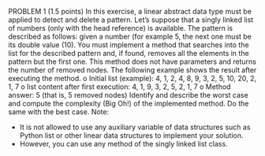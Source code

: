 PROBLEM 1 (1.5 points)
In this exercise, a linear abstract data type must be applied to detect and delete a pattern.
Let’s suppose that a singly linked list of numbers (only with the head reference) is available.
The pattern is described as follows: given a number (for example 5, the next one must be its
double value (10).
You must implement a method that searches into the list for the described pattern and, if
found, removes all the elements in the pattern but the first one. This method does not have
parameters and returns the number of removed nodes.
The following example shows the result after executing the method.
o Initial list (example): 4, 1, 2, 4, 8, 9, 3, 2, 5, 10, 20, 2, 1, 7
o list content after first execution: 4, 1, 9, 3, 2, 5, 2, 1, 7
o Method answer: 5 (that is, 5 removed nodes)
Identify and describe the worst case and compute the complexity (Big Oh!) of the
implemented method. Do the same with the best case.
Note:
- It is not allowed to use any auxiliary variable of data structures such as Python list or
other linear data structures to implement your solution.
- However, you can use any method of the singly linked list class.
